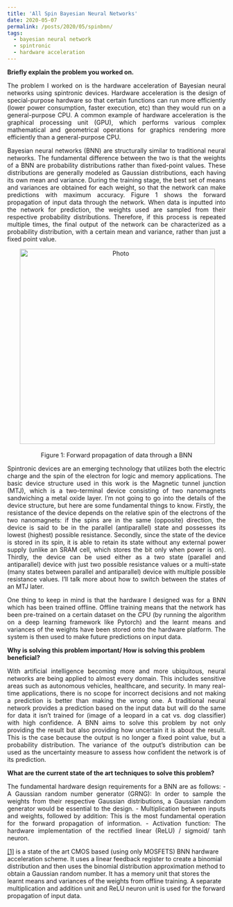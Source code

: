 ```yaml
---
title: 'All Spin Bayesian Neural Networks'
date: 2020-05-07
permalink: /posts/2020/05/spinbnn/
tags:
  - bayesian neural network
  - spintronic
  - hardware acceleration
---
```

**Briefly explain the problem you worked on.**
<p style='text-align: justify;'>
The problem I worked on is the hardware acceleration of Bayesian neural networks using spintronic devices. 
Hardware acceleration is the design of special-purpose hardware so that certain functions can run more efficiently (lower power consumption, faster execution, etc) than they would run on a general-purpose CPU. A common example of hardware acceleration is the graphical processing unit (GPU), which performs various complex mathematical and geometrical operations for graphics rendering more efficiently than a general-purpose CPU. </p>

<p style='text-align: justify;'>
Bayesian neural networks (BNN) are structurally similar to traditional neural networks. The fundamental difference between the two is that the weights of a BNN are probability distributions rather than fixed-point values. These distributions are generally modeled as Gaussian distributions, each having its own mean and variance. During the training stage, the best set of means and variances are obtained for each weight, so that the network can make predictions with maximum accuracy. Figure 1 shows the forward propagation of input data through the network. When data is inputted into the network for prediction, the weights used are sampled from their respective probability distributions. Therefore, if this process is repeated multiple times, the final output of the network can be characterized as a probability distribution, with a certain mean and variance, rather than just a fixed point value. </p>

<p align="center">
  <img src="https://akulmalhotra.github.io/files/spinbnn/network.jpg?raw=true" alt="Photo" style="width: 450px;"/> 
</p>

<p style='text-align: center;'>
Figure 1: Forward propagation of data through a BNN </p>

<p style='text-align: justify;'>
Spintronic devices are an emerging technology that utilizes both the electric charge and the spin of the electron for logic and memory applications. The basic device structure used in this work is the Magnetic tunnel junction (MTJ), which is a two-terminal device consisting of two nanomagnets sandwiching a metal oxide layer. I’m not going to go into the details of the device structure, but here are some fundamental things to know. Firstly, the resistance of the device depends on the relative spin of the electrons of the two nanomagnets: if the spins are in the same (opposite) direction, the device is said to be in the parallel (antiparallel) state and possesses its lowest (highest) possible resistance. Secondly, since the state of the device is stored in its spin, it is able to retain its state without any external power supply (unlike an SRAM cell, which stores the bit only when power is on). Thirdly, the device can be used either as a two state (parallel and antiparallel) device with just two possible resistance values or a multi-state (many states between parallel and antiparallel) device with multiple possible resistance values. I’ll talk more about how to switch between the states of an MTJ later. </p>      

<p style='text-align: justify;'>
One thing to keep in mind is that the hardware I designed was for a BNN which has been trained offline. Offline training means that the network has been pre-trained on a certain dataset on the CPU (by running the algorithm on a deep learning framework like Pytorch) and the learnt means and variances of the weights have been stored onto the hardware platform. The system is then used to make future predictions on input data. </p>
   
**Why is solving this problem important/ How is solving this problem beneficial?**

<p style='text-align: justify;'>
With artificial intelligence becoming more and more ubiquitous, neural networks are being applied to almost every domain. This includes sensitive areas such as autonomous vehicles, healthcare, and security. In many real-time applications, there is no scope for incorrect decisions and not making a prediction is better than making the wrong one. A traditional neural network provides a prediction based on the input data but will do the same for data it isn’t trained for (image of a leopard in a cat vs. dog classifier) with high confidence. A BNN aims to solve this problem by not only providing the result but also providing how uncertain it is about the result. This is the case because the output is no longer a fixed point value, but a probability distribution. The variance of the output’s distribution can be used as the uncertainty measure to assess how confident the network is of its prediction. </p>

**What are the current state of the art techniques to solve this problem?**
<p style='text-align: justify;'>
The fundamental hardware design requirements for a BNN are as follows:
- A Gaussian random number generator (GRNG): In order to sample the weights from their respective Gaussian distributions, a Gaussian random generator would be essential to the design.
- Multiplication between inputs and weights, followed by addition: This is the most fundamental operation for the forward propagation of information.
- Activation function: The hardware implementation of the rectified linear (ReLU) / sigmoid/ tanh neuron. </p>

[[1]](https://dl.acm.org/doi/10.1145/3296957.3173212) is a state of the art CMOS based (using only MOSFETS) BNN hardware acceleration scheme. It uses a linear feedback register to create a binomial distribution and then uses the binomial distribution approximation method to obtain a Gaussian random number. It has a memory unit that stores the learnt means and variances of the weights from offline training. A separate multiplication and addition unit and ReLU neuron unit is used for the forward propagation of input data.
